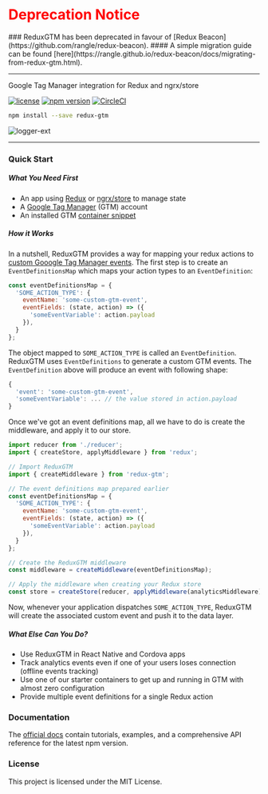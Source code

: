<h1 style="color: red">Deprecation Notice</h1>
### ReduxGTM has been deprecated in favour of [Redux Beacon](https://github.com/rangle/redux-beacon).
#### A simple migration guide can be found [here](https://rangle.github.io/redux-beacon/docs/migrating-from-redux-gtm.html).

----

Google Tag Manager integration for Redux and ngrx/store

[![license](https://img.shields.io/github/license/rangle/redux-gtm.svg)](LICENSE)
[![npm version](https://img.shields.io/npm/v/redux-gtm.svg)](https://www.npmjs.com/package/redux-gtm)
[![CircleCI](https://img.shields.io/circleci/project/github/rangle/redux-gtm.svg)](https://circleci.com/gh/rangle/redux-gtm)

```bash
npm install --save redux-gtm
```

![logger-ext](https://cloud.githubusercontent.com/assets/7446702/20887911/9739e4b4-baca-11e6-8d2d-08db48189d0c.gif)

----

### Quick Start

##### What You Need First
 - An app using [Redux](http://redux.js.org/) or [ngrx/store](https://github.com/ngrx/store) to manage state
 - A [Google Tag Manager](https://developers.google.com/tag-manager/) (GTM) account
 - An installed GTM [container snippet](https://developers.google.com/tag-manager/quickstart)

##### How it Works
In a nutshell, ReduxGTM provides a way for mapping your redux actions to
[custom Gooogle Tag Manager events](https://developers.google.com/tag-manager/devguide#events).
The first step is to create an `EventDefinitionsMap` which maps your
action types to an `EventDefinition`:

```js
const eventDefinitionsMap = {
  'SOME_ACTION_TYPE': {
    eventName: 'some-custom-gtm-event',
    eventFields: (state, action) => ({
      'someEventVariable': action.payload
    }),
  }
};
```

The object mapped to `SOME_ACTION_TYPE` is called an
`EventDefinition`. ReduxGTM uses `EventDefinitions` to generate a
custom GTM events. The `EventDefinition` above will produce an event
with following shape:

```js
{
  'event': 'some-custom-gtm-event',
  'someEventVariable': ... // the value stored in action.payload
}
```

Once we've got an event definitions map, all we have to do is create
the middleware, and apply it to our store.

```js
import reducer from './reducer';
import { createStore, applyMiddleware } from 'redux';

// Import ReduxGTM
import { createMiddleware } from 'redux-gtm';

// The event definitions map prepared earlier
const eventDefinitionsMap = {
  'SOME_ACTION_TYPE': {
    eventName: 'some-custom-gtm-event',
    eventFields: (state, action) => ({
      'someEventVariable': action.payload
    }),
  }
};

// Create the ReduxGTM middleware
const middleware = createMiddleware(eventDefinitionsMap);

// Apply the middleware when creating your Redux store
const store = createStore(reducer, applyMiddleware(analyticsMiddleware));
```

Now, whenever your application dispatches `SOME_ACTION_TYPE`, ReduxGTM
will create the associated custom event and push it to the data layer.

##### What Else Can You Do?

 * Use ReduxGTM in React Native and Cordova apps
 * Track analytics events even if one of your users loses connection
   (offline events tracking)
 * Use one of our starter containers to get up and running in GTM with
   almost zero configuration
 * Provide multiple event definitions for a single Redux action

### Documentation
The [official docs](https://rangle.github.io/redux-gtm/) contain
tutorials, examples, and a comprehensive API reference for the latest
npm version.

### License
This project is licensed under the MIT License.
